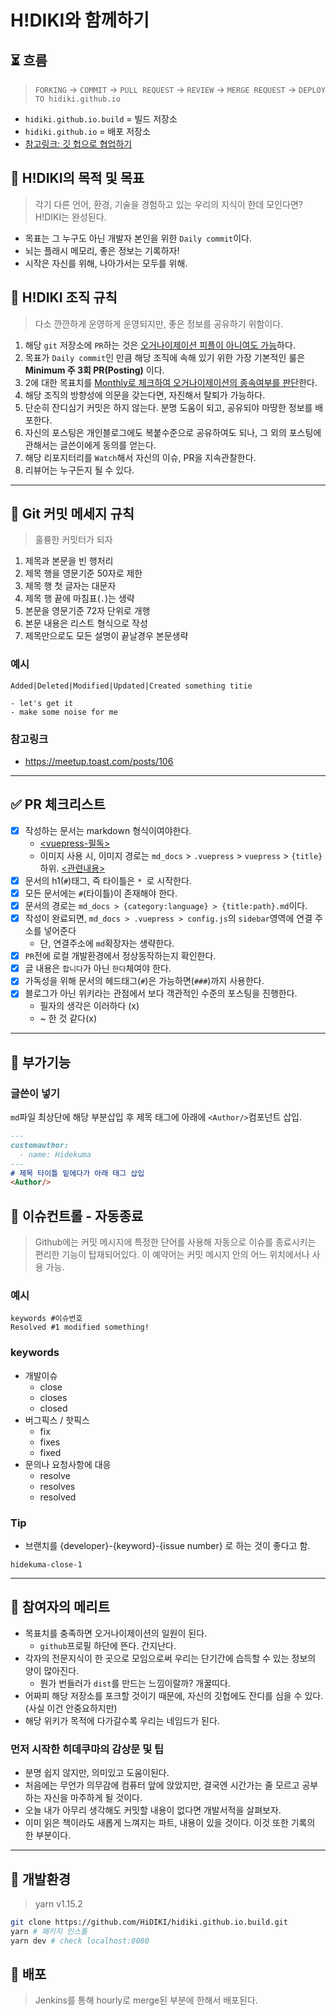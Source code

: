 # H!DIKI와 함께하기
## ⏳ 흐름
> `FORKING` -> `COMMIT` -> `PULL REQUEST` -> `REVIEW` -> `MERGE REQUEST` -> `DEPLOY TO hidiki.github.io`
- `hidiki.github.io.build` = 빌드 저장소
- `hidiki.github.io` = 배포 저장소
- [참고링크: 깃 헙으로 협업하기](https://andamiro25.tistory.com/193)

## 🎯 H!DIKI의 목적 및 목표
> 각기 다른 언어, 환경, 기술을 경험하고 있는 우리의 지식이 한데 모인다면? H!DIKI는 완성된다.
- 목표는 그 누구도 아닌 개발자 본인을 위한 `Daily commit`이다.
- 뇌는 플래시 메모리, 좋은 정보는 기록하자!
- 시작은 자신를 위해, 나아가서는 모두를 위해.

## 📖 H!DIKI 조직 규칙
> 다소 깐깐하게 운영하게 운영되지만, 좋은 정보를 공유하기 위함이다.
1. 해당 `git` 저장소에 `PR`하는 것은 <U>오거나이제이션 피플이 아니여도 가능</U>하다.
2. 목표가 `Daily commit`인 만큼 해당 조직에 속해 있기 위한 가장 기본적인 룰은 **Minimum 주 3회 PR(Posting)** 이다.
3. 2에 대한 목표치를 <U>Monthly로 체크하여 오거나이제이션의 종속여부를 판단</U>한다.
4. 해당 조직의 방향성에 의문을 갖는다면, 자진해서 탈퇴가 가능하다.
5. 단순히 잔디심기 커밋은 하지 않는다. 분명 도움이 되고, 공유되야 마땅한 정보를 배포한다.
6. 자신의 포스팅은 개인블로그에도 복붙수준으로 공유하여도 되나, 그 외의 포스팅에 관해서는 글쓴이에게 동의를 얻는다.
7. 해당 리포지터리를 `Watch`해서 자신의 이슈, PR을 지속관찰한다.
8. 리뷰어는 누구든지 될 수 있다.

---

## 📮 Git 커밋 메세지 규칙
> 훌륭한 커밋터가 되자
1. 제목과 본문을 빈 행처리
2. 제목 행을 영문기준 50자로 제한
3. 제목 행 첫 글자는 대문자
4. 제목 행 끝에 마침표(`.`)는 생략
5. 본문을 영문기준 72자 단위로 개행
6. 본문 내용은 리스트 형식으로 작성
7. 제목만으로도 모든 설명이 끝날경우 본문생략

### 예시
```git
Added|Deleted|Modified|Updated|Created something titie

- let's get it
- make some noise for me
```

### 참고링크
- https://meetup.toast.com/posts/106

---

## ✅ PR 체크리스트
- [x] 작성하는 문서는 markdown 형식이여야한다.
  - [<vuepress-필독>](https://v1.vuepress.vuejs.org/guide/markdown.html#header-anchors)
  - 이미지 사용 시, 이미지 경로는 `md_docs` > `.vuepress` > `vuepress` > `{title}` 하위. [<관련내용>](https://github.com/HiDIKI/hidiki.github.io.build/pull/10)
- [x] 문서의 h1(`#`)태그, 즉 타이틀은 `* `로 시작한다.
- [x] 모든 문서에는 `#`(타이틀)이 존재해야 한다.
- [x] 문서의 경로는 `md_docs > {category:language} > {title:path}.md`이다.
- [x] 작성이 완료되면, `md_docs > .vuepress > config.js`의 `sidebar`영역에 연결 주소를 넣어준다
  - 단, 연결주소에 `md`확장자는 생략한다.
- [x] `PR`전에 로컬 개발환경에서 정상동작하는지 확인한다.
- [x] 글 내용은 `합니다`가 아닌 `한다`체여야 한다.
- [x] 가독성을 위해 문서의 헤드태그(`#`)은 가능하면(`###`)까지 사용한다.
- [x] 블로그가 아닌 위키라는 관점에서 보다 객관적인 수준의 포스팅을 진행한다.
  - 필자의 생각은 이러하다 (x)
  - ~ 한 것 같다(x)

---

## 🚧 부가기능
### 글쓴이 넣기
`md`파일 최상단에 해당 부분삽입 후 제목 태그에 아래에 `<Author/>`컴포넌트 삽입.
```md
---
customauthor:
  - name: Hidekuma
---
# 제목 타이틀 밑에다가 아래 태그 삽입
<Author/>
```

## 🚥 이슈컨트롤 - 자동종료
> Github에는 커밋 메시지에 특정한 단어를 사용해 자동으로 이슈를 종료시키는 편리한 기능이 탑재되어있다. 이 예약어는 커밋 메시지 안의 어느 위치에서나 사용 가능.

### 예시
```
keywords #이슈번호
Resolved #1 modified something!
```

### keywords
- 개발이슈
  - close
  - closes
  - closed
- 버그픽스 / 핫픽스
  - fix
  - fixes
  - fixed
- 문의나 요청사항에 대응
  - resolve
  - resolves
  - resolved

### Tip
- 브랜치를 {developer}-{keyword}-{issue number} 로 하는 것이 좋다고 함.
```
hidekuma-close-1
```

---

## 💞 참여자의 메리트
- 목표치를 충족하면 오거나이제이션의 일원이 된다.
  - `github`프로필 하단에 뜬다. 간지난다.
- 각자의 전문지식이 한 곳으로 모임으로써 우리는 단기간에 습득할 수 있는 정보의 양이 많아진다.
  - 뭔가 번들러가 `dist`를 만드는 느낌이랄까? 개꿀띠다.
- 어짜피 해당 저장소를 포크할 것이기 때문에, 자신의 깃헙에도 잔디를 심을 수 있다.(사실 이건 안중요하지만)
- 해당 위키가 목적에 다가갈수록 우리는 네임드가 된다.

### 먼저 시작한 히데쿠마의 감상문 및 팁
- 분명 쉽지 않지만, 의미있고 도움이된다.
- 처음에는 무언가 의무감에 컴퓨터 앞에 앉았지만, 결국엔 시간가는 줄 모르고 공부하는 자신을 마주하게 될 것이다.
- 오늘 내가 아무리 생각해도 커밋할 내용이 없다면 개발서적을 살펴보자.
- 이미 읽은 책이라도 새롭게 느껴지는 파트, 내용이 있을 것이다. 이것 또한 기록의 한 부분이다.

---

## 🌳 개발환경
> yarn v1.15.2
```bash
git clone https://github.com/HiDIKI/hidiki.github.io.build.git
yarn # 패키지 인스톨
yarn dev # check localhost:8080
```
## 🚀 배포
> Jenkins를 통해 hourly로 merge된 부분에 한해서 배포된다.
